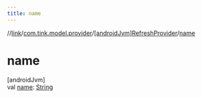 ```yaml
---
title: name
---
```

//[link](../../../index.html)/[com.tink.model.provider](../index.html)/[[androidJvm]RefreshProvider](index.html)/[name](name.html)



# name



[androidJvm]\
val [name](name.html): [String](https://kotlinlang.org/api/latest/jvm/stdlib/kotlin/-string/index.html)




